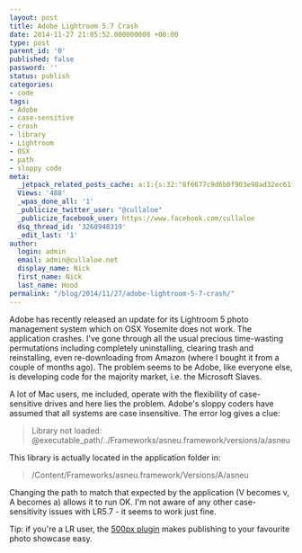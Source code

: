 ```yaml
---
layout: post
title: Adobe Lightroom 5.7 Crash
date: 2014-11-27 21:05:52.000000000 +00:00
type: post
parent_id: '0'
published: false
password: ''
status: publish
categories:
- code
tags:
- Adobe
- case-sensitive
- crash
- library
- Lightroom
- OSX
- path
- sloppy code
meta:
  _jetpack_related_posts_cache: a:1:{s:32:"8f6677c9d6b0f903e98ad32ec61f8deb";a:2:{s:7:"expires";i:1560206491;s:7:"payload";a:3:{i:0;a:1:{s:2:"id";i:945;}i:1;a:1:{s:2:"id";i:1536;}i:2;a:1:{s:2:"id";i:2070;}}}}
  Views: '488'
  _wpas_done_all: '1'
  _publicize_twitter_user: "@cullaloe"
  _publicize_facebook_user: https://www.facebook.com/cullaloe
  dsq_thread_id: '3268948319'
  _edit_last: '1'
author:
  login: admin
  email: admin@cullaloe.net
  display_name: Nick
  first_name: Nick
  last_name: Hood
permalink: "/blog/2014/11/27/adobe-lightroom-5-7-crash/"
---
```

<p>Adobe has recently released an update for its Lightroom 5 photo management system which on OSX Yosemite does not work. The application crashes. I've gone through all the usual precious time-wasting permutations including completely uninstalling, clearing trash and reinstalling, even re-downloading from Amazon (where I bought it from a couple of months ago). The problem seems to be Adobe, like everyone else, is developing code for the majority market, i.e. the Microsoft Slaves.</p>
<p>A lot of Mac users, me included, operate with the flexibility of case-sensitive drives and here lies the problem. Adobe's sloppy coders have assumed that all systems are case insensitive. The error log gives a clue:</p>
<blockquote><p>Library not loaded: @executable_path/../Frameworks/asneu.framework/versions/a/asneu</p></blockquote>
<p>This library is actually located in the application folder in:</p>
<blockquote><p>/Content/Frameworks/asneu.framework/Versions/A/asneu</p></blockquote>
<p>Changing the path to match that expected by the application (V becomes v, A becomes a) allows it to run OK. I'm not aware of any other case-sensitivity issues with LR5.7 - it seems to work just fine.</p>
<p>Tip: if you're a LR user, the <a href="https://500px.com/lightroom" target="_blank">500px plugin</a> makes publishing to your favourite photo showcase easy.</p>
<p>&nbsp;</p>
